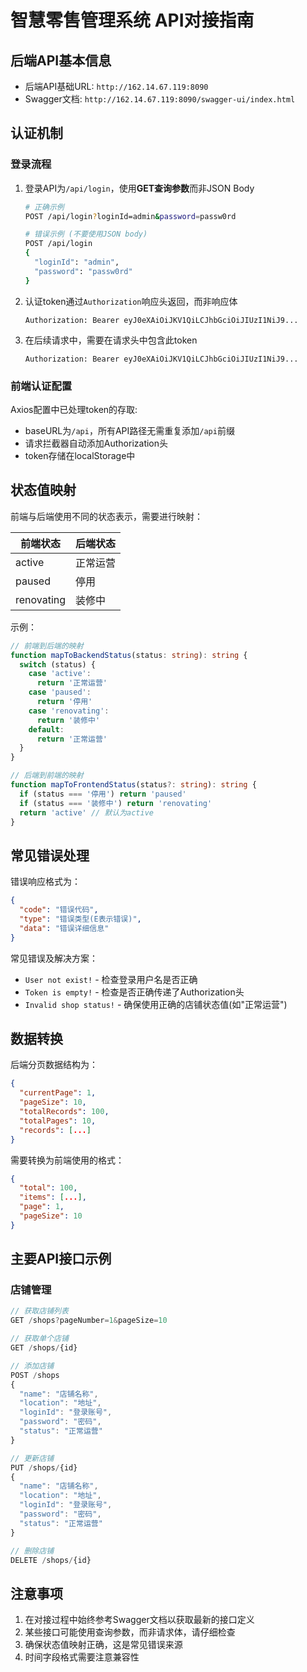 # 智慧零售管理系统 API对接指南

## 后端API基本信息

- 后端API基础URL: `http://162.14.67.119:8090`
- Swagger文档: `http://162.14.67.119:8090/swagger-ui/index.html`

## 认证机制

### 登录流程

1. 登录API为`/api/login`，使用**GET查询参数**而非JSON Body

   ```bash
   # 正确示例
   POST /api/login?loginId=admin&password=passw0rd

   # 错误示例 (不要使用JSON body)
   POST /api/login
   {
     "loginId": "admin",
     "password": "passw0rd"
   }
   ```

2. 认证token通过`Authorization`响应头返回，而非响应体

   ```
   Authorization: Bearer eyJ0eXAiOiJKV1QiLCJhbGciOiJIUzI1NiJ9...
   ```

3. 在后续请求中，需要在请求头中包含此token
   ```
   Authorization: Bearer eyJ0eXAiOiJKV1QiLCJhbGciOiJIUzI1NiJ9...
   ```

### 前端认证配置

Axios配置中已处理token的存取:

- baseURL为`/api`，所有API路径无需重复添加`/api`前缀
- 请求拦截器自动添加Authorization头
- token存储在localStorage中

## 状态值映射

前端与后端使用不同的状态表示，需要进行映射：

| 前端状态   | 后端状态 |
| ---------- | -------- |
| active     | 正常运营 |
| paused     | 停用     |
| renovating | 装修中   |

示例：

```typescript
// 前端到后端的映射
function mapToBackendStatus(status: string): string {
  switch (status) {
    case 'active':
      return '正常运营'
    case 'paused':
      return '停用'
    case 'renovating':
      return '装修中'
    default:
      return '正常运营'
  }
}

// 后端到前端的映射
function mapToFrontendStatus(status?: string): string {
  if (status === '停用') return 'paused'
  if (status === '装修中') return 'renovating'
  return 'active' // 默认为active
}
```

## 常见错误处理

错误响应格式为：

```json
{
  "code": "错误代码",
  "type": "错误类型(E表示错误)",
  "data": "错误详细信息"
}
```

常见错误及解决方案：

- `User not exist!` - 检查登录用户名是否正确
- `Token is empty!` - 检查是否正确传递了Authorization头
- `Invalid shop status!` - 确保使用正确的店铺状态值(如"正常运营")

## 数据转换

后端分页数据结构为：

```json
{
  "currentPage": 1,
  "pageSize": 10,
  "totalRecords": 100,
  "totalPages": 10,
  "records": [...]
}
```

需要转换为前端使用的格式：

```json
{
  "total": 100,
  "items": [...],
  "page": 1,
  "pageSize": 10
}
```

## 主要API接口示例

### 店铺管理

```typescript
// 获取店铺列表
GET /shops?pageNumber=1&pageSize=10

// 获取单个店铺
GET /shops/{id}

// 添加店铺
POST /shops
{
  "name": "店铺名称",
  "location": "地址",
  "loginId": "登录账号",
  "password": "密码",
  "status": "正常运营"
}

// 更新店铺
PUT /shops/{id}
{
  "name": "店铺名称",
  "location": "地址",
  "loginId": "登录账号",
  "password": "密码",
  "status": "正常运营"
}

// 删除店铺
DELETE /shops/{id}
```

## 注意事项

1. 在对接过程中始终参考Swagger文档以获取最新的接口定义
2. 某些接口可能使用查询参数，而非请求体，请仔细检查
3. 确保状态值映射正确，这是常见错误来源
4. 时间字段格式需要注意兼容性
